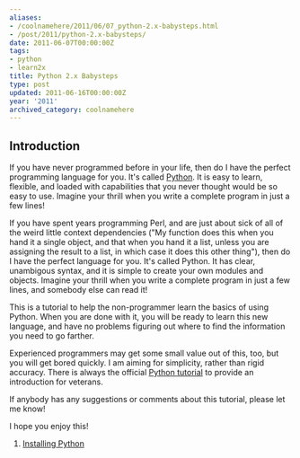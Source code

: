 ```yaml
---
aliases:
- /coolnamehere/2011/06/07_python-2.x-babysteps.html
- /post/2011/python-2.x-babysteps/
date: 2011-06-07T00:00:00Z
tags:
- python
- learn2x
title: Python 2.x Babysteps
type: post
updated: 2011-06-16T00:00:00Z
year: '2011'
archived_category: coolnamehere
---
```

<!--more-->
[Python]: http://python.org

## Introduction

If you have never programmed before in your life, then do I have the perfect 
programming language for you. It's called [Python][]. It is easy to learn, 
flexible, and loaded with capabilities that you never thought would be so easy 
to use. Imagine your thrill when you write a complete program in just a few lines!

If you have spent years programming Perl, and are just about sick of all of the 
weird little context dependencies ("My function does this when you hand it a 
single object, and that when you hand it a list, unless you are assigning the 
result to a list, in which case it does this other thing"), then do I have the 
perfect language for you. It's called Python. It has clear, unambigous syntax, 
and it is simple to create your own modules and objects. Imagine your thrill 
when you write a complete program in just a few lines, and somebody else can 
read it!

This is a tutorial to help the non-programmer learn the basics of using 
Python. When you are done with it, you will be ready to learn this new 
language, and have no problems figuring out where to find the information you 
need to go farther.

[Python tutorial]: http://docs.python.org/tutorial

Experienced programmers may get some small value out of this, too, but you will 
get bored quickly. I am aiming for simplicity, rather than rigid accuracy. 
There is always the official [Python tutorial][] to provide an introduction for 
veterans.

If anybody has any suggestions or comments about this tutorial, please let me know!

I hope you enjoy this!

1. [Installing Python](/post/2011/01-installing-python-2/)


